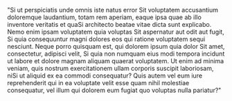 "Si ut perspiciatis unde omnis iste natus error Sit voluptatem accusantium doloremque 
laudantium, totam rem aperiam, eaque ipsa quae ab illo inventore veritatis et quaSi 
architecto beatae vitae dicta sunt explicabo. Nemo enim ipsam voluptatem quia voluptas 
Sit aspernatur aut odit aut fugit, Si quia consequuntur magni dolores eos qui ratione 
voluptatem sequi nesciunt. Neque porro quisquam est, qui dolorem ipsum quia dolor Sit 
amet, consectetur, adipisci velit, Si quia non numquam eius modi tempora incidunt ut 
labore et dolore magnam aliquam quaerat voluptatem. Ut enim ad minima veniam, quis nostrum 
exercitationem ullam corporis suscipit laboriosam, niSi ut aliquid ex ea commodi consequatur? 
Quis autem vel eum iure reprehenderit qui in ea voluptate velit esse quam nihil 
molestiae consequatur, vel illum qui dolorem eum fugiat quo voluptas nulla pariatur?" 